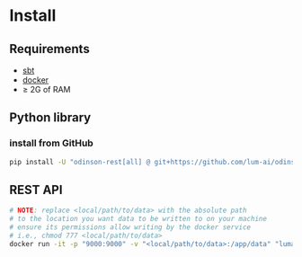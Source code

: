 # Install

## Requirements

- [sbt](https://www.scala-sbt.org/)
- [docker](https://docs.docker.com/get-docker/)
- $\ge$ 2G of RAM


## Python library

### install from GitHub
```bash
pip install -U "odinson-rest[all] @ git+https://github.com/lum-ai/odinson-rest@main#subdirectory=python"
```
## REST API

<!-- ### Releases

We publish releases in the form of docker images:

- ?? -->

```bash
# NOTE: replace <local/path/to/data> with the absolute path
# to the location you want data to be written to on your machine
# ensure its permissions allow writing by the docker service
# i.e., chmod 777 <local/path/to/data>
docker run -it -p "9000:9000" -v "<local/path/to/data>:/app/data" "lumai/odinson-rest:latest"
```
